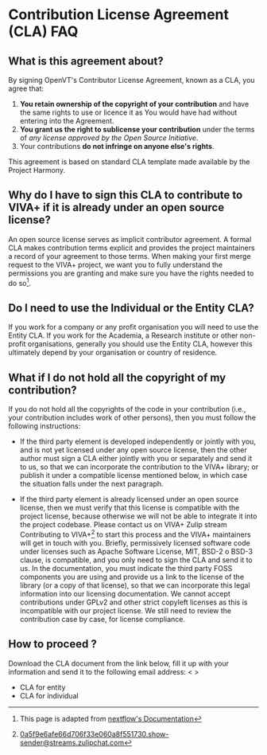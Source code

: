 # Contribution License Agreement (CLA) FAQ

## What is this agreement about?

By signing OpenVT's Contributor License Agreement, known as a CLA, you agree that:

1. **You retain ownership of the copyright of your contribution** and have the same rights to use or licence it as You would have had without entering into the Agreement.
2. **You grant us the right to sublicense your contribution** under the terms of *any license approved by the Open Source Initiative*.
3. Your contributions **do not infringe on anyone else's rights**.

This agreement is based on standard CLA template made available by the Project Harmony.

## Why do I have to sign this CLA to contribute to VIVA+ if it is already under an open source license?

An open source license serves as implicit contributor agreement. A formal CLA makes contribution terms explicit and provides the project maintainers a record of your agreement to those terms. When making your first merge request to the VIVA+ project, we want you to fully understand the permissions you are granting and make sure you have the rights needed to do so[^nextflow].

[^nextflow]: This page is adapted from [nextflow's Documentation](https://www.nextflow.io/cla.html)

## Do I need to use the Individual or the Entity CLA?

If you work for a company or any profit organisation you will need to use the Entity CLA. If you work for the Academia, a Research institute or other non-profit organisations, generally you should use the Entity CLA, however this ultimately depend by your organisation or country of residence.

## What if I do not hold all the copyright of my contribution?

If you do not hold all the copyrights of the code in your contribution (i.e., your contribution includes work of other persons), then you must follow the following instructions:

- If the third party element is developed independently or jointly with you, and is not yet licensed under any open source license, then the other author must sign a CLA either jointly with you or separately and send it to us, so that we can incorporate the contribution to the VIVA+ library; or publish it under a compatible license mentioned below, in which case the situation falls under the next paragraph.

- If the third party element is already licensed under an open source license, then we must verify that this license is compatible with the project license, because otherwise we will not be able to integrate it into the project codebase. Please contact us on VIVA+ Zulip stream Contributing to VIVA+[^1] to start this process and the VIVA+ maintainers will get in touch with you. Briefly, permissively licensed software code under licenses such as Apache Software License, MIT, BSD-2 o BSD-3 clause, is compatible, and you only need to sign the CLA and send it to us. In the documentation, you must indicate the third party FOSS components you are using and provide us a link to the license of the library (or a copy of that license), so that we can incorporate this legal information into our licensing documentation. We cannot accept contributions under GPLv2 and other strict copyleft licenses as this is incompatible with our project license. We still need to review the contribution case by case, for license compliance.

[^1]: 0a5f9e6afe66d706f33e060a8f551730.show-sender@streams.zulipchat.com

## How to proceed ?

Download the CLA document from the link below, fill it up with your information and send it to the following email address: < >

- CLA for entity
- CLA for individual


